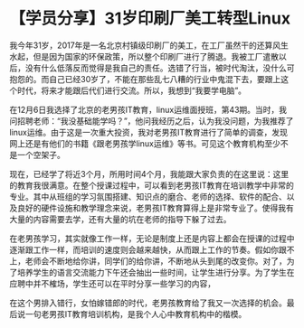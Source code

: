 # 【学员分享】31岁印刷厂美工转型Linux

我今年31岁，2017年是一名北京村镇级印刷厂的美工，在工厂虽然干的还算风生水起，但是因为国家的环保政策，所以整个印刷厂进行了腾退。我被工厂遣散以后，没有什么低落反而觉得是我自己的责任。选错了行当，被时代淘汰，没什么可抱怨的。而自己已经30岁了，不能在那些乱七八糟的行业中鬼混下去，要跟上这个时代，将来才能跟后代们进行交流。所以，我想到“我要学电脑”。

在12月6日我选择了北京的老男孩IT教育，linux运维面授班，第43期。当时，我问招聘老师：“我没基础能学吗？”，他问我经历之后，认为我没问题，为我推荐了linux运维。由于这是一次重大投资，我对老男孩IT教育进行了简单的调查，发现网上还是有他们的书籍《跟老男孩学linux运维》等书。可见这个教育机构至少不是一个空架子。

现在，已经学了将近3个月，所用时间4个月，我能跟大家负责的在这里说：这里的教育我很满意。在整个授课过程中，可以看到老男孩IT教育在培训教学中非常的专业。其中从班组的学习氛围搭建、知识点的磨合、老师的选择、软件的配合、以及良好的硬件设施和教学理念来说，老男孩IT教育算得上是非常专业了。使得我有大量的内容需要去学，还有大量的坑在老师的指导下躲了过去。

在老男孩学习，其实就像工作一样，无论是制度上还是内容上都会在授课的过程中逐渐跟工作一样，而培训的速度则会越来越快，从而跟上工作的节奏。假如你跟不上，老师会不断地给你讲，同学们的给你讲，不断地从头到尾的改变你。对了，为了培养学生的语言交流能力下午还会抽出一些时间，让学生进行分享。为了学生在应聘中并不榷场，学生还可以在平时分享一些学习的内容，

在这个男排入错行，女怕嫁错郎的时代，老男孩教育给了我又一次选择的机会。最后说一句老男孩IT教育培训机构，是我个人心中教育机构中的楷模。
